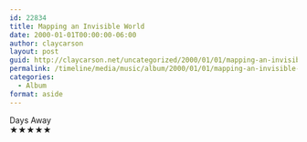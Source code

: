 ```yaml
---
id: 22834
title: Mapping an Invisible World
date: 2000-01-01T00:00:00-06:00
author: claycarson
layout: post
guid: http://claycarson.net/uncategorized/2000/01/01/mapping-an-invisible-world/
permalink: /timeline/media/music/album/2000/01/01/mapping-an-invisible-world/
categories:
  - Album
format: aside
---
```

<div class="media-details"></div>

<div class="media-creator">Days Away</div>

<div class="media-rating">★★★★★</div>
